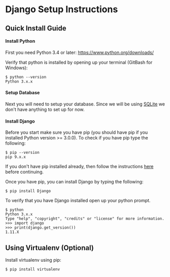 # Django Setup Instructions

## Quick Install Guide

#### Install Python 

First you need Python 3.4 or later: https://www.python.org/downloads/

Verify that python is installed by opening up your terminal (GitBash for Windows):

```
$ python --version
Python 3.x.x
```

#### Setup Database

Next you will need to setup your database. Since we will be using [SQLite](https://www.sqlite.org/) we don't have anything to set up for now.

#### Install Django

Before you start make sure you have pip (you should have pip if you installed Python version >= 3.0.0). To check if you have pip type the following:

```
$ pip --version
pip 9.x.x
```

If you don't have pip installed already, then follow the instructions [here](https://pip.pypa.io/en/stable/installing/) before continuing.

Once you have pip, you can install Django by typing the following:

```
$ pip install Django
```

To verify that you have Django installed open up your python prompt.

```
$ python
Python 3.x.x
Type "help", "copyright", "credits" or "license" for more information.
>>> import django
>>> print(django.get_version())
1.11.X
```

## Using Virtualenv (Optional)

Install virtualenv using pip:

```
$ pip install virtualenv
```

